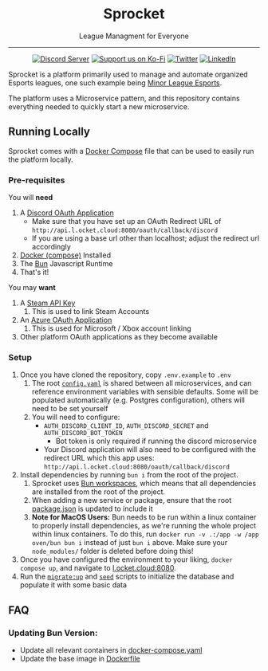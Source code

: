 <div align="center">

<h1> Sprocket </h1>
<p>League Managment for Everyone</p>

---


[![Discord Server](https://img.shields.io/discord/856290331279884288.svg?label=Discord&logo=Discord&colorB=7289da&style=for-the-badge)](https://discord.gg/hJ3YAvHucb)
[![Support us on Ko-Fi](https://img.shields.io/badge/Ko--fi-F16061?style=for-the-badge&logo=ko-fi&logoColor=white)](https://ko-fi.com/sprocketbot)
[![Twitter](https://img.shields.io/badge/Twitter-%231DA1F2.svg?style=for-the-badge&logo=Twitter&logoColor=white)](https://twitter.com/SprocketBot_)
[![LinkedIn](https://img.shields.io/badge/LinkedIn-0077B5?style=for-the-badge&logo=linkedin&logoColor=white)](https://www.linkedin.com/company/sprocketbot)

</div>

Sprocket is a platform primarily used to manage and automate organized Esports
leagues, one such example being [Minor League Esports](https://mlesports.gg).

The platform uses a Microservice pattern, and this repository contains
everything needed to quickly start a new microservice.


## Running Locally

Sprocket comes with a [Docker Compose](./docker-compose.yaml) file that can be
used to easily run the platform locally.

### Pre-requisites

You will **need**  
1. A [Discord OAuth Application](https://discord.com/developers/applications)
    - Make sure that you have set up an OAuth Redirect URL of `http://api.l.ocket.cloud:8080/oauth/callback/discord`
    - If you are using a base url other than localhost; adjust the redirect url accordingly
2. [Docker (compose)](https://docs.docker.com/engine/install/) Installed
3. The [Bun](https://bun.sh/) Javascript Runtime
4. That's it!

You may **want**  
1. A [Steam API Key](https://steamcommunity.com/dev/apikey)
    1. This is used to link Steam Accounts
2. An [Azure OAuth Application](https://portal.azure.com)
    1. This is used for Microsoft / Xbox account linking
3. Other platform OAuth applications as they become available

### Setup

1. Once you have cloned the repository, copy `.env.example` to `.env`
    1. The root [`config.yaml`](./config.yaml) is shared between all
       microservices, and can reference environment variables with sensible
       defaults. Some will be populated automatically (e.g. Postgres
       configuration), others will need to be set yourself
    2. You will need to configure:
        - `AUTH_DISCORD_CLIENT_ID`, `AUTH_DISCORD_SECRET` and `AUTH_DISCORD_BOT_TOKEN`
            - Bot token is only required if running the discord microservice
        - Your Discord application will also need to be configured with the
          redirect URL which this app uses: `http://api.l.ocket.cloud:8080/oauth/callback/discord`
2. Install dependencies by running `bun i` from the root of the project.
    1. Sprocket uses [Bun workspaces](https://bun.sh/docs/install/workspaces),
       which means that all dependencies are installed from the root of the
       project.
    2. When adding a new service or package, ensure that the root
       [package.json](./package.json) is updated to include it
    3. **Note for MacOS Users:** Bun needs to be run within a linux container to
       properly install dependencies, as we're running the whole project within
       linux containers. To do this, run `docker run -v .:/app -w /app oven/bun
       bun i` instead of just `bun i` above. Make sure your `node_modules/`
       folder is deleted before doing this!
3. Once you have configured the environment to your liking, `docker compose up`,
   and navigate to [l.ocket.cloud:8080](http://l.ocket.cloud:8080).
4. Run the [`migrate:up`](./migrate:up) and [`seed`](./seed) scripts to
   initialize the database and populate it with some basic data

## FAQ

### Updating Bun Version:
- Update all relevant containers in [docker-compose.yaml](./docker-compose.yaml)
- Update the base image in [Dockerfile](./Dockerfile)